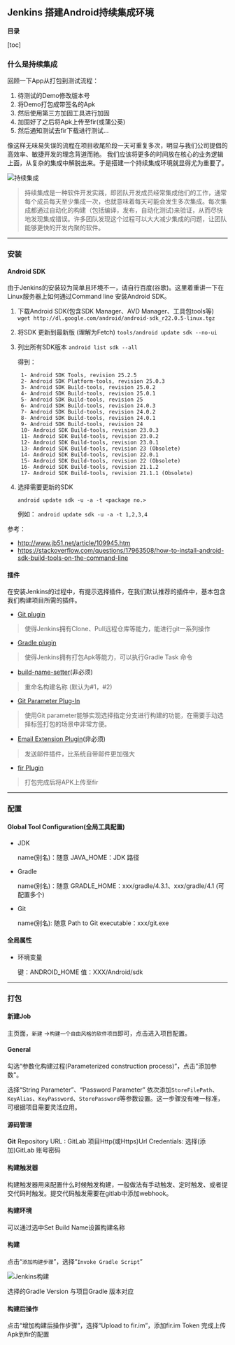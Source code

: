 ## Jenkins 搭建Android持续集成环境

**目录**

[toc]

### 什么是持续集成

回顾一下App从打包到测试流程：

1. 待测试的Demo修改版本号
2. 将Demo打包成带签名的Apk
3. 然后使用第三方加固工具进行加固
4. 加固好了之后将Apk上传至fir(或蒲公英)
5. 然后通知测试去fir下载进行测试... 

像这样无味易失误的流程在项目收尾阶段一天可重复多次，明显与我们公司提倡的高效率、敏捷开发的理念背道而驰。 我们应该将更多的时间放在核心的业务逻辑上面，从复杂的集成中解脱出来。于是搭建一个持续集成环境就显得尤为重要了。

![持续集成](http://www.ruanyifeng.com/blogimg/asset/2015/bg2015092301.png)

> 持续集成是一种软件开发实践，即团队开发成员经常集成他们的工作，通常每个成员每天至少集成一次，也就意味着每天可能会发生多次集成。每次集成都通过自动化的构建（包括编译，发布，自动化测试)来验证，从而尽快地发现集成错误。许多团队发现这个过程可以大大减少集成的问题，让团队能够更快的开发内聚的软件。

-------

### 安装

#### Android SDK

由于Jenkins的安装较为简单且环境不一，请自行百度(谷歌)。这里着重讲一下在Linux服务器上如何通过Command line 安装Android SDK。

1. 下载Android SDK(包含SDK Manager、AVD Manager、工具包tools等)
    `wget http://dl.google.com/android/android-sdk_r22.0.5-linux.tgz`
    
2. 将SDK 更新到最新版 (理解为Fetch)
    `tools/android update sdk --no-ui`
    
3. 列出所有SDK版本
    `android list sdk --all`
    
    得到：
    
    ```
     1- Android SDK Tools, revision 25.2.5
     2- Android SDK Platform-tools, revision 25.0.3
     3- Android SDK Build-tools, revision 25.0.2
     4- Android SDK Build-tools, revision 25.0.1
     5- Android SDK Build-tools, revision 25
     6- Android SDK Build-tools, revision 24.0.3
     7- Android SDK Build-tools, revision 24.0.2
     8- Android SDK Build-tools, revision 24.0.1
     9- Android SDK Build-tools, revision 24
     10- Android SDK Build-tools, revision 23.0.3
     11- Android SDK Build-tools, revision 23.0.2
     12- Android SDK Build-tools, revision 23.0.1
     13- Android SDK Build-tools, revision 23 (Obsolete)
     14- Android SDK Build-tools, revision 22.0.1
     15- Android SDK Build-tools, revision 22 (Obsolete)
     16- Android SDK Build-tools, revision 21.1.2
     17- Android SDK Build-tools, revision 21.1.1 (Obsolete)
    ```
    
4. 选择需要更新的SDK

    `android update sdk -u -a -t <package no.>`
    
    例如：
    `android update sdk -u -a -t 1,2,3,4`


参考：

*  http://www.jb51.net/article/109945.htm
*  https://stackoverflow.com/questions/17963508/how-to-install-android-sdk-build-tools-on-the-command-line

#### 插件

在安装Jenkins的过程中，有提示选择插件，在我们默认推荐的插件中，基本包含我们构建项目所需的插件。

* [Git plugin](https://wiki.jenkins.io/display/JENKINS/Git%20Plugin)

> 使得Jenkins拥有Clone、Pull远程仓库等能力，能进行git一系列操作

* [Gradle plugin](https://wiki.jenkins.io/display/JENKINS/Gradle%20Plugin)

> 使得Jenkins拥有打包Apk等能力，可以执行Gradle Task 命令

* [build-name-setter](https://wiki.jenkins.io/display/JENKINS/Build%20Name%20Setter%20Plugin)(非必须)

> 重命名构建名称 (默认为#1，#2)

* [Git Parameter Plug-In](https://wiki.jenkins.io/display/JENKINS/Git%20Parameter%20Plugin)

> 使用Git parameter能够实现选择指定分支进行构建的功能，在需要手动选择标签打包的场景中非常方便。

* [Email Extension Plugin](https://wiki.jenkins.io/display/JENKINS/Email-ext%20plugin)(非必须)

> 发送邮件插件，比系统自带邮件更加强大

* [fir Plugin](https://link.jianshu.com/?t=http://7qn9ic.com1.z0.glb.clouddn.com/fir-plugin-fixed.hpi)

> 打包完成后将APK上传至fir

-------

### 配置

#### Global Tool Configuration(全局工具配置)

* JDK 

    name(别名)：随意
    JAVA_HOME：JDK 路径

* Gradle

    name(别名)：随意
    GRADLE_HOME：xxx/gradle/4.3.1、xxx/gradle/4.1 (可配置多个)

* Git

    name(别名): 随意
    Path to Git executable：xxx/git.exe

#### 全局属性

* 环境变量

    键：ANDROID_HOME
    值：XXX/Android/sdk
    
-------
      
### 打包
#### 新建Job
主页面，`新建` ->`构建一个自由风格的软件项目`即可，点击进入项目配置。
    
#### General
勾选“参数化构建过程(Parameterized construction process)”，点击"添加参数"。

选择“String Parameter”、“Password Parameter” 依次添加`StoreFilePath`、`KeyAlias`、`KeyPassword`、`StorePassword`等参数设置。这一步骤没有唯一标准，可根据项目需要灵活应用。

#### 源码管理
**Git**
Repository URL	: GitLab 项目Http(或Https)Url
Credentials: 选择(添加)GitLab 账号密码

#### 构建触发器
构建触发器用来配置什么时候触发构建，一般做法有手动触发、定时触发、或者提交代码时触发。提交代码触发需要在gitlab中添加webhook。

#### 构建环境
可以通过选中Set Build Name设置构建名称

#### 构建
点击“`添加构建步骤`”，选择“`Invoke Gradle Script`”

![Jenkins构建](http://upload-images.jianshu.io/upload_images/1485186-2239fe28330fa280.png?imageMogr2/auto-orient/strip%7CimageView2/2/w/1240)

选择的Gradle Version 与项目Gradle 版本对应

#### 构建后操作
点击“增加构建后操作步骤”，选择“Upload to fir.im”，添加fir.im Token 完成上传Apk到fir的配置


